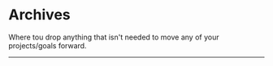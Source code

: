 # Archives
Where tou drop anything that isn't needed to move any of your projects/goals forward.

---

